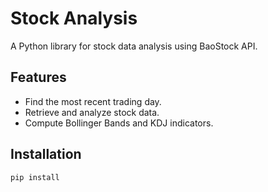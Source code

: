# Stock Analysis

A Python library for stock data analysis using BaoStock API.

## Features

- Find the most recent trading day.
- Retrieve and analyze stock data.
- Compute Bollinger Bands and KDJ indicators.

## Installation

```bash
pip install 
